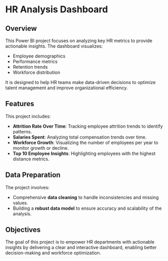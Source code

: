 # HR Analysis Dashboard  

## Overview  
This Power BI project focuses on analyzing key HR metrics to provide actionable insights. The dashboard visualizes:  
- Employee demographics  
- Performance metrics  
- Retention trends  
- Workforce distribution  

It is designed to help HR teams make data-driven decisions to optimize talent management and improve organizational efficiency.  

## Features  
This project includes:  
- **Attrition Rate Over Time**: Tracking employee attrition trends to identify patterns.  
- **Salaries Spent**: Analyzing total compensation trends over time.  
- **Workforce Growth**: Visualizing the number of employees per year to monitor growth or decline.  
- **Top 10 Employee Insights**: Highlighting employees with the highest distance metrics.  

## Data Preparation  
The project involves:  
- Comprehensive **data cleaning** to handle inconsistencies and missing values.  
- Building a **robust data model** to ensure accuracy and scalability of the analysis.  

## Objectives  
The goal of this project is to empower HR departments with actionable insights by delivering a clear and interactive dashboard, enabling better decision-making and workforce optimization.  
